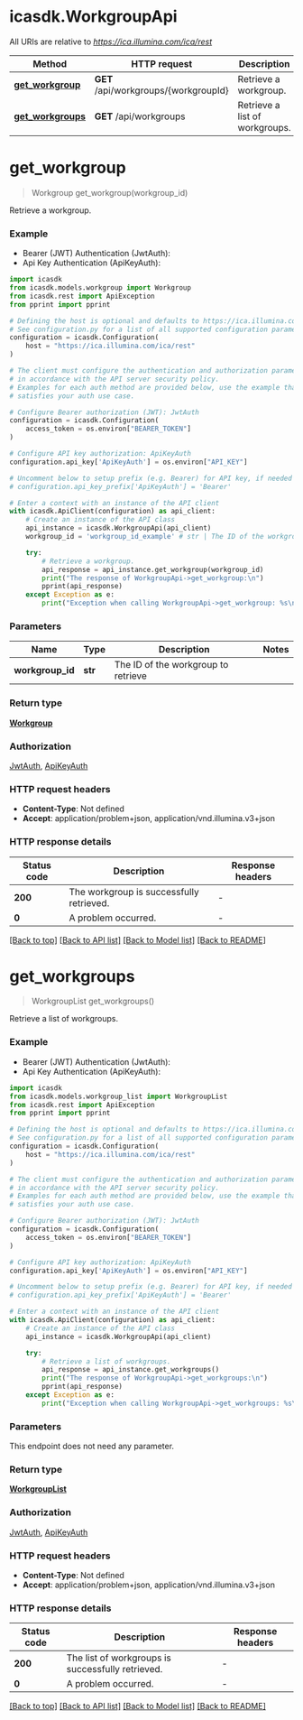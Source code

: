 # icasdk.WorkgroupApi

All URIs are relative to *https://ica.illumina.com/ica/rest*

Method | HTTP request | Description
------------- | ------------- | -------------
[**get_workgroup**](WorkgroupApi.md#get_workgroup) | **GET** /api/workgroups/{workgroupId} | Retrieve a workgroup.
[**get_workgroups**](WorkgroupApi.md#get_workgroups) | **GET** /api/workgroups | Retrieve a list of workgroups.


# **get_workgroup**
> Workgroup get_workgroup(workgroup_id)

Retrieve a workgroup.

### Example

* Bearer (JWT) Authentication (JwtAuth):
* Api Key Authentication (ApiKeyAuth):

```python
import icasdk
from icasdk.models.workgroup import Workgroup
from icasdk.rest import ApiException
from pprint import pprint

# Defining the host is optional and defaults to https://ica.illumina.com/ica/rest
# See configuration.py for a list of all supported configuration parameters.
configuration = icasdk.Configuration(
    host = "https://ica.illumina.com/ica/rest"
)

# The client must configure the authentication and authorization parameters
# in accordance with the API server security policy.
# Examples for each auth method are provided below, use the example that
# satisfies your auth use case.

# Configure Bearer authorization (JWT): JwtAuth
configuration = icasdk.Configuration(
    access_token = os.environ["BEARER_TOKEN"]
)

# Configure API key authorization: ApiKeyAuth
configuration.api_key['ApiKeyAuth'] = os.environ["API_KEY"]

# Uncomment below to setup prefix (e.g. Bearer) for API key, if needed
# configuration.api_key_prefix['ApiKeyAuth'] = 'Bearer'

# Enter a context with an instance of the API client
with icasdk.ApiClient(configuration) as api_client:
    # Create an instance of the API class
    api_instance = icasdk.WorkgroupApi(api_client)
    workgroup_id = 'workgroup_id_example' # str | The ID of the workgroup to retrieve

    try:
        # Retrieve a workgroup.
        api_response = api_instance.get_workgroup(workgroup_id)
        print("The response of WorkgroupApi->get_workgroup:\n")
        pprint(api_response)
    except Exception as e:
        print("Exception when calling WorkgroupApi->get_workgroup: %s\n" % e)
```



### Parameters


Name | Type | Description  | Notes
------------- | ------------- | ------------- | -------------
 **workgroup_id** | **str**| The ID of the workgroup to retrieve | 

### Return type

[**Workgroup**](Workgroup.md)

### Authorization

[JwtAuth](../README.md#JwtAuth), [ApiKeyAuth](../README.md#ApiKeyAuth)

### HTTP request headers

 - **Content-Type**: Not defined
 - **Accept**: application/problem+json, application/vnd.illumina.v3+json

### HTTP response details

| Status code | Description | Response headers |
|-------------|-------------|------------------|
**200** | The workgroup is successfully retrieved. |  -  |
**0** | A problem occurred. |  -  |

[[Back to top]](#) [[Back to API list]](../README.md#documentation-for-api-endpoints) [[Back to Model list]](../README.md#documentation-for-models) [[Back to README]](../README.md)

# **get_workgroups**
> WorkgroupList get_workgroups()

Retrieve a list of workgroups.

### Example

* Bearer (JWT) Authentication (JwtAuth):
* Api Key Authentication (ApiKeyAuth):

```python
import icasdk
from icasdk.models.workgroup_list import WorkgroupList
from icasdk.rest import ApiException
from pprint import pprint

# Defining the host is optional and defaults to https://ica.illumina.com/ica/rest
# See configuration.py for a list of all supported configuration parameters.
configuration = icasdk.Configuration(
    host = "https://ica.illumina.com/ica/rest"
)

# The client must configure the authentication and authorization parameters
# in accordance with the API server security policy.
# Examples for each auth method are provided below, use the example that
# satisfies your auth use case.

# Configure Bearer authorization (JWT): JwtAuth
configuration = icasdk.Configuration(
    access_token = os.environ["BEARER_TOKEN"]
)

# Configure API key authorization: ApiKeyAuth
configuration.api_key['ApiKeyAuth'] = os.environ["API_KEY"]

# Uncomment below to setup prefix (e.g. Bearer) for API key, if needed
# configuration.api_key_prefix['ApiKeyAuth'] = 'Bearer'

# Enter a context with an instance of the API client
with icasdk.ApiClient(configuration) as api_client:
    # Create an instance of the API class
    api_instance = icasdk.WorkgroupApi(api_client)

    try:
        # Retrieve a list of workgroups.
        api_response = api_instance.get_workgroups()
        print("The response of WorkgroupApi->get_workgroups:\n")
        pprint(api_response)
    except Exception as e:
        print("Exception when calling WorkgroupApi->get_workgroups: %s\n" % e)
```



### Parameters

This endpoint does not need any parameter.

### Return type

[**WorkgroupList**](WorkgroupList.md)

### Authorization

[JwtAuth](../README.md#JwtAuth), [ApiKeyAuth](../README.md#ApiKeyAuth)

### HTTP request headers

 - **Content-Type**: Not defined
 - **Accept**: application/problem+json, application/vnd.illumina.v3+json

### HTTP response details

| Status code | Description | Response headers |
|-------------|-------------|------------------|
**200** | The list of workgroups is successfully retrieved. |  -  |
**0** | A problem occurred. |  -  |

[[Back to top]](#) [[Back to API list]](../README.md#documentation-for-api-endpoints) [[Back to Model list]](../README.md#documentation-for-models) [[Back to README]](../README.md)

